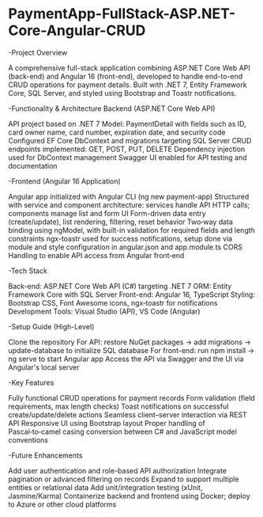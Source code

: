 # PaymentApp-FullStack-ASP.NET-Core-Angular-CRUD

-Project Overview

A comprehensive full-stack application combining ASP.NET Core Web API (back-end) and Angular 16 (front-end), developed to handle end-to-end CRUD operations for payment details. Built with .NET 7, Entity Framework Core, SQL Server, and styled using Bootstrap and Toastr notifications.


-Functionality & Architecture
Backend (ASP.NET Core Web API)

API project based on .NET 7
Model: PaymentDetail with fields such as ID, card owner name, card number, expiration date, and security code
Configured EF Core DbContext and migrations targeting SQL Server
CRUD endpoints implemented: GET, POST, PUT, DELETE
Dependency injection used for DbContext management
Swagger UI enabled for API testing and documentation


-Frontend (Angular 16 Application)

Angular app initialized with Angular CLI (ng new payment-app)
Structured with service and component architecture: services handle API HTTP calls; components manage list and form UI
Form-driven data entry (create/update), list rendering, filtering, reset behavior
Two‑way data binding using ngModel, with built-in validation for required fields and length constraints
ngx-toastr used for success notifications, setup done via module and style configuration in angular.json and app.module.ts
CORS Handling to enable API access from Angular front‑end


-Tech Stack

Back-end: ASP.NET Core Web API (C#) targeting .NET 7
ORM: Entity Framework Core with SQL Server
Front-end: Angular 16, TypeScript
Styling: Bootstrap CSS, Font Awesome icons, ngx‑toastr for notifications
Development Tools: Visual Studio (API), VS Code (Angular)


-Setup Guide (High-Level)

Clone the repository
For API: restore NuGet packages → add migrations → update-database to initialize SQL database
For front-end: run npm install → ng serve to start Angular app
Access the API via Swagger and the UI via Angular's local server


-Key Features

Fully functional CRUD operations for payment records
Form validation (field requirements, max length checks)
Toast notifications on successful create/update/delete actions
Seamless client–server interaction via REST API
Responsive UI using Bootstrap layout
Proper handling of Pascal‑to‑camel casing conversion between C# and JavaScript model conventions


-Future Enhancements

Add user authentication and role-based API authorization
Integrate pagination or advanced filtering on records
Expand to support multiple entities or relational data
Add unit/integration testing (xUnit, Jasmine/Karma)
Containerize backend and frontend using Docker; deploy to Azure or other cloud platforms
